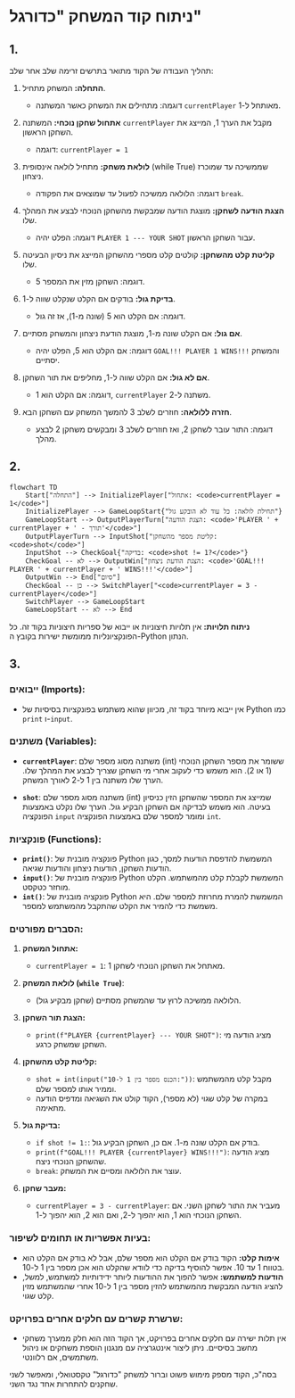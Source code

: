# ניתוח קוד המשחק "כדורגל"

## 1. <algorithm>

תהליך העבודה של הקוד מתואר בתרשים זרימה שלב אחר שלב:

1.  **התחלה:** המשחק מתחיל.
    *   דוגמה: מתחילים את המשחק כאשר המשתנה `currentPlayer` מאותחל ל-1.

2.  **אתחול שחקן נוכחי:** המשתנה `currentPlayer` מקבל את הערך 1, המייצג את השחקן הראשון.
    *   דוגמה: `currentPlayer = 1`

3.  **לולאת משחק:** מתחיל לולאה אינסופית (while True) שממשיכה עד שמוכרז ניצחון.
    *   דוגמה: הלולאה ממשיכה לפעול עד שמוצאים את הפקודה `break`.

4.  **הצגת הודעה לשחקן:** מוצגת הודעה שמבקשת מהשחקן הנוכחי לבצע את המהלך שלו.
    *   דוגמה: הפלט יהיה `PLAYER 1 --- YOUR SHOT` עבור השחקן הראשון.

5.  **קליטת קלט מהשחקן:** קולטים קלט מספרי מהשחקן המייצג את ניסיון הבעיטה שלו.
    *   דוגמה: השחקן מזין את המספר 5.

6.  **בדיקת גול:** בודקים אם הקלט שנקלט שווה ל-1.
    *   דוגמה: אם הקלט הוא 5 (שונה מ-1), אז זה גול.

7.  **אם גול:** אם הקלט שונה מ-1, מוצגת הודעת ניצחון והמשחק מסתיים.
    *   דוגמה: אם הקלט הוא 5, הפלט יהיה `GOAL!!! PLAYER 1 WINS!!!` והמשחק יסתיים.

8.  **אם לא גול:** אם הקלט שווה ל-1, מחליפים את תור השחקן.
    *   דוגמה: אם הקלט הוא 1, `currentPlayer` משתנה ל-2.

9.  **חזרה ללולאה:** חוזרים לשלב 3 להמשך המשחק עם השחקן הבא.
    *   דוגמה: התור עובר לשחקן 2, ואז חוזרים לשלב 3 ומבקשים משחקן 2 לבצע מהלך.

## 2. <mermaid>

```mermaid
flowchart TD
    Start["התחלה"] --> InitializePlayer["אתחול: <code>currentPlayer = 1</code>"]
    InitializePlayer --> GameLoopStart{"תחילת לולאה: כל עוד לא הובקע גול"}
    GameLoopStart --> OutputPlayerTurn["הצגת הודעה: <code>'PLAYER ' + currentPlayer + ' - תורך'</code>"]
    OutputPlayerTurn --> InputShot["קליטת מספר מהשחקן: <code>shot</code>"]
    InputShot --> CheckGoal{"בדיקה: <code>shot != 1?</code>"}
    CheckGoal -- לא --> OutputWin["הצגת הודעת ניצחון: <code>'GOAL!!! PLAYER ' + currentPlayer + ' WINS!!!'</code>"]
    OutputWin --> End["סיום"]
    CheckGoal -- כן --> SwitchPlayer["<code>currentPlayer = 3 - currentPlayer</code>"]
    SwitchPlayer --> GameLoopStart
    GameLoopStart -- לא --> End
```

**ניתוח תלויות:**
אין תלויות חיצוניות או ייבוא של ספריות חיצוניות בקוד זה. כל הפונקציונליות ממומשת ישירות בקובץ ה-Python הנתון.

## 3. <explanation>

### ייבואים (Imports):

*   אין ייבוא מיוחד בקוד זה, מכיוון שהוא משתמש בפונקציות בסיסיות של Python כמו `print` ו-`input`.

### משתנים (Variables):

*   **`currentPlayer`**: משתנה מסוג מספר שלם (int) ששומר את מספר השחקן הנוכחי (1 או 2). הוא משמש כדי לעקוב אחרי מי השחקן שצריך לבצע את המהלך שלו. הערך שלו משתנה בין 1 ל-2 לאורך המשחק.

*   **`shot`**: משתנה מסוג מספר שלם (int) שמייצג את המספר שהשחקן הזין כניסיון בעיטה. הוא משמש לבדיקה אם השחקן הבקיע גול. הערך שלו נקלט באמצעות הפונקציה `input` ומומר למספר שלם באמצעות הפונקציה `int`.

### פונקציות (Functions):

*   **`print()`**: פונקציה מובנית של Python המשמשת להדפסת הודעות למסך, כגון הודעות השחקן, הודעות ניצחון והודעות שגיאה.
*   **`input()`**: פונקציה מובנית של Python המשמשת לקבלת קלט מהמשתמש. הקלט מוחזר כטקסט.
*   **`int()`**: פונקציה מובנית של Python המשמשת להמרת מחרוזת למספר שלם. היא משמשת כדי להמיר את הקלט שהתקבל מהמשתמש למספר.

### הסברים מפורטים:

1.  **אתחול המשחק:**
    *   `currentPlayer = 1`: מאתחל את השחקן הנוכחי לשחקן 1.

2.  **לולאת המשחק (`while True`)**:
    *   הלולאה ממשיכה לרוץ עד שהמשחק מסתיים (שחקן מבקיע גול).

3.  **הצגת תור השחקן:**
    *   `print(f"PLAYER {currentPlayer} --- YOUR SHOT")`: מציג הודעה מי השחקן שמשחק כרגע.

4.  **קליטת קלט מהשחקן:**
    *   `shot = int(input("הכנס מספר בין 1 ל-10:"))`: מקבל קלט מהמשתמש וממיר אותו למספר שלם.
    *   במקרה של קלט שגוי (לא מספר), הקוד קולט את השגיאה ומדפיס הודעה מתאימה.

5.  **בדיקת גול:**
    *   `if shot != 1:`: בודק אם הקלט שונה מ-1. אם כן, השחקן הבקיע גול.
    *   `print(f"GOAL!!! PLAYER {currentPlayer} WINS!!!")`: מציג הודעה שהשחקן הנוכחי ניצח.
    *   `break`: עוצר את הלולאה ומסיים את המשחק.

6.  **מעבר שחקן:**
    *   `currentPlayer = 3 - currentPlayer`: מעביר את התור לשחקן השני. אם השחקן הנוכחי הוא 1, הוא יהפוך ל-2, ואם הוא 2, הוא יהפוך ל-1.

### בעיות אפשריות או תחומים לשיפור:

*   **אימות קלט:** הקוד בודק אם הקלט הוא מספר שלם, אבל לא בודק אם הקלט הוא בטווח 1 עד 10. אפשר להוסיף בדיקה כדי לוודא שהקלט הוא אכן מספר בין 1 ל-10.
*   **הודעות למשתמש:** אפשר להפוך את ההודעות ליותר ידידותיות למשתמש, למשל, להציג הודעה המבקשת מהמשתמש להזין מספר בין 1 ל-10 אחרי שהמשתמש מזין קלט שגוי.

### שרשרת קשרים עם חלקים אחרים בפרויקט:

*   אין תלות ישירה עם חלקים אחרים בפרויקט, אך הקוד הזה הוא חלק ממערך משחקי מחשב בסיסיים. ניתן ליצור אינטגרציה עם מנגנון הוספת משחקים או ניהול משתמשים, אם רלוונטי.

בסה"כ, הקוד מספק מימוש פשוט וברור למשחק "כדורגל" טקסטואלי, ומאפשר לשני שחקנים להתחרות אחד נגד השני.